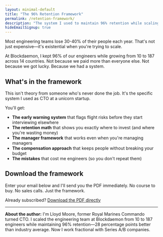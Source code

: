 ```yaml
---
layout: minimal-default
title: "The 96% Retention Framework"
permalink: /retention-framework/
description: "The system I used to maintain 96% retention while scaling from 10 to 187 engineers. Free PDF download."
hideEmailSignup: true
---
```


Most engineering teams lose 30-40% of their people each year. That's not just expensive—it's existential when you're trying to scale.

At Blockdaemon, I kept 96% of our engineers while growing from 10 to 187 across 14 countries. Not because we paid more than everyone else. Not because we got lucky. Because we had a system.

## What's in the framework

This isn't theory from someone who's never done the job. It's the specific system I used as CTO at a unicorn startup.

You'll get:

- **The early warning system** that flags flight risks before they start interviewing elsewhere
- **The retention math** that shows you exactly where to invest (and where you're wasting money)
- **The manager framework** that works even when you're managing managers
- **The compensation approach** that keeps people without breaking your budget
- **The mistakes** that cost me engineers (so you don't repeat them)

## Download the framework

Enter your email below and I'll send you the PDF immediately. No course to buy. No sales calls. Just the framework.

<div class="email-signup-download">
  <script async data-uid="33c7a3eaf9" src="https://lloyd-moore.kit.com/33c7a3eaf9/index.js"></script>
</div>

Already subscribed? [Download the PDF directly](/downloads/retention-framework.pdf)

---

**About the author:** I'm Lloyd Moore, former Royal Marines Commando turned CTO. I scaled the engineering team at Blockdaemon from 10 to 187 engineers while maintaining 96% retention—28 percentage points better than industry average. Now I work fractional with Series A/B companies.

